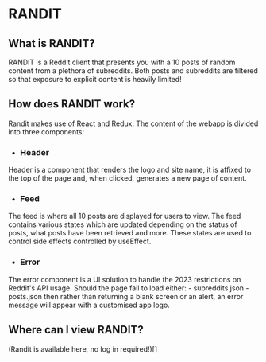 # RANDIT


## What is RANDIT?
RANDIT is a Reddit client that presents you with a 10 posts of random content from a plethora of subreddits. Both posts and subreddits are filtered
so that exposure to explicit content is heavily limited! 


## How does RANDIT work?
Randit makes use of React and Redux. The content of the webapp is divided into three components:

- ### Header
Header is a component that renders the logo and site name, it is affixed to the top of the page and, when clicked, generates a new page of content.

- ### Feed
The feed is where all 10 posts are displayed for users to view. The feed contains various states which are updated depending on the status of posts, what posts have been
retrieved and more. These states are used to control side effects controlled by useEffect. 

- ### Error
The error component is a UI solution to handle the 2023 restrictions on Reddit's API usage. Should the page fail to load either:
	- subreddits.json
	- posts.json
then rather than returning a blank screen or an alert, an error message will appear with a customised app logo.


## Where can I view RANDIT?
(Randit is available here, no log in required!)[]
